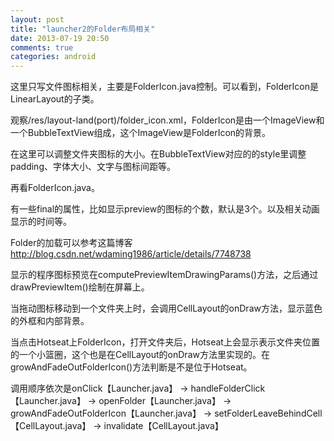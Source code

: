 ```yaml
---
layout: post
title: "launcher2的Folder布局相关"
date: 2013-07-19 20:50
comments: true
categories: android
---
```

这里只写文件图标相关，主要是FolderIcon.java控制。可以看到，FolderIcon是LinearLayout的子类。

观察/res/layout-land(port)/folder_icon.xml，FolderIcon是由一个ImageView和一个BubbleTextView组成，这个ImageView是FolderIcon的背景。

在这里可以调整文件夹图标的大小。在BubbleTextView对应的的style里调整padding、字体大小、文字与图标间距等。

再看FolderIcon.java。

有一些final的属性，比如显示preview的图标的个数，默认是3个。以及相关动画显示的时间等。

Folder的加载可以参考这篇博客 <http://blog.csdn.net/wdaming1986/article/details/7748738>

显示的程序图标预览在computePreviewItemDrawingParams()方法，之后通过drawPreviewItem()绘制在屏幕上。

当拖动图标移动到一个文件夹上时，会调用CellLayout的onDraw方法，显示蓝色的外框和内部背景。

当点击Hotseat上FolderIcon，打开文件夹后，Hotseat上会显示表示文件夹位置的一个小篮圈，这个也是在CellLayout的onDraw方法里实现的。在growAndFadeOutFolderIcon()方法判断是不是位于Hotseat。

调用顺序依次是onClick【Launcher.java】 -> handleFolderClick【Launcher.java】 -> openFolder【Launcher.java】 -> growAndFadeOutFolderIcon【Launcher.java】 -> setFolderLeaveBehindCell【CellLayout.java】 -> invalidate【CellLayout.java】